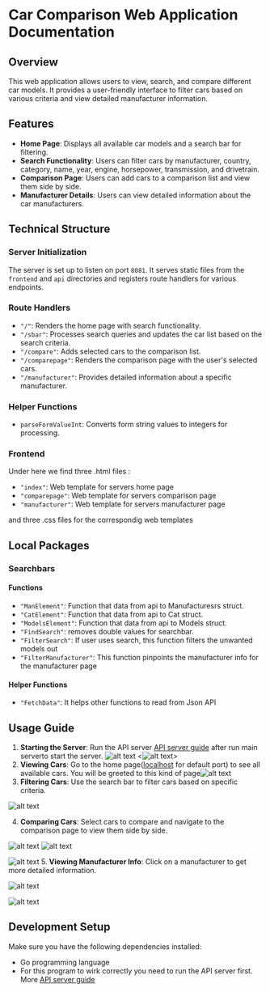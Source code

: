 # Car Comparison Web Application Documentation

## Overview

This web application allows users to view, search, and compare different car models. It provides a user-friendly interface to filter cars based on various criteria and view detailed manufacturer information.

## Features

- **Home Page**: Displays all available car models and a search bar for filtering.
- **Search Functionality**: Users can filter cars by manufacturer, country, category, name, year, engine, horsepower, transmission, and drivetrain.
- **Comparison Page**: Users can add cars to a comparison list and view them side by side.
- **Manufacturer Details**: Users can view detailed information about the car manufacturers.

## Technical Structure

### Server Initialization

The server is set up to listen on port `8081`. It serves static files from the `frontend` and `api` directories and registers route handlers for various endpoints.

### Route Handlers

- `"/"`: Renders the home page with search functionality.
- `"/sbar"`: Processes search queries and updates the car list based on the search criteria.
- `"/compare"`: Adds selected cars to the comparison list.
- `"/comparepage"`: Renders the comparison page with the user's selected cars.
- `"/manufacturer"`: Provides detailed information about a specific manufacturer.

### Helper Functions

- `parseFormValueInt`: Converts form string values to integers for processing.

### Frontend

Under here we find three .html files :

- `"index"`: Web template for servers home page
- `"comparepage"`: Web template for servers comparison page
- `"manufacturer"`: Web template for servers manufacturer page

and three .css files for the correspondig web templates

## Local Packages

### Searchbars

#### Functions

- `"ManElement"`: Function that data from api to Manufacturesrs struct.
- `"CatElement"`: Function that data from api to Cat struct.
- `"ModelsElement"`: Function that data from api to Models struct.
- `"FindSearch"`: removes double values for searchbar.
- `"FilterSearch"`: If user uses search, this function filters the unwanted models out
- `"FilterManufacturer"`: This function pinpoints the manufacturer info for the manufacturer page

#### Helper Functions


- `"FetchData"`: It helps other functions to read from Json API


## Usage Guide

1. **Starting the Server**: Run the API server [API server guide](api/README.md) after run main serverto start the server.
![alt text](image.png) <![alt text](image-1.png)>
2. **Viewing Cars**: Go to the home page([localhost](http://localhost:8081/) for default port) to see all available cars. You will be greeted to this kind of page![alt text](image-2.png)
3. **Filtering Cars**: Use the search bar to filter cars based on specific criteria.

![alt text](image-3.png)


4. **Comparing Cars**: Select cars to compare and navigate to the comparison page to view them side by side.

![alt text](image-4.png) ![alt text](image-5.png)

![alt text](image-6.png)
5. **Viewing Manufacturer Info**: Click on a manufacturer to get more detailed information.

![alt text](image-7.png)


![alt text](image-8.png)
## Development Setup

Make sure you have the following dependencies installed:
- Go programming language
- For this program to wirk correctly you need to run the API server first. More [API server guide](api/README.md)